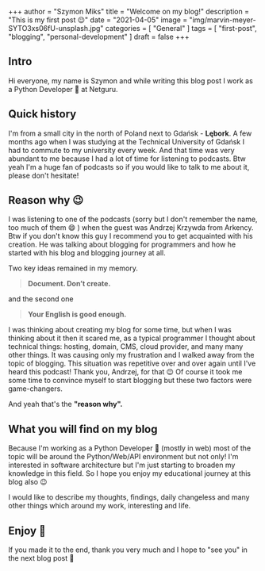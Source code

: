 +++
author = "Szymon Miks"
title = "Welcome on my blog!"
description = "This is my first post 😉"
date = "2021-04-05"
image = "img/marvin-meyer-SYTO3xs06fU-unsplash.jpg"
categories = [
    "General"
]
tags = [
    "first-post", "blogging", "personal-development"
]
draft = false
+++

## Intro

Hi everyone, my name is Szymon and while writing this blog post I work as a Python Developer 🐍  at Netguru.


## Quick history

I'm from a small city in the north of Poland next to Gdańsk - **Lębork**. 
A few months ago when I was studying at the Technical University of Gdańsk I had to commute to my university every week.
And that time was very abundant to me because I had a lot of time for listening to podcasts. 
Btw yeah I'm a huge fan of podcasts so if you would like to talk to me about it, please don't hesitate!

## Reason why 😉

I was listening to one of the podcasts (sorry but I don't remember the name, too much of them 😄 ) 
when the guest was Andrzej Krzywda from Arkency. 
Btw if you don't know this guy I recommend you to get acquainted with his creation. 
He was talking about blogging for programmers and how he started with his blog and blogging journey at all.

Two key ideas remained in my memory.

> **Document. Don’t create.**

and the second one

> **Your English is good enough.**

I was thinking about creating my blog for some time, 
but when I was thinking about it then it scared me, 
as a typical programmer I thought about technical things: hosting, domain, CMS, cloud provider, and many many other things. 
It was causing only my frustration and I walked away from the topic of blogging. 
This situation was repetitive over and over again until I've heard this podcast! 
Thank you, Andrzej, for that 😉 Of course it took me some time to convince myself to start blogging but these two factors were game-changers.

And yeah that's the **"reason why".**

## What you will find on my blog

Because I'm working as a Python Developer 🐍  (mostly in web) most of the topic will be around the Python/Web/API environment but not only!
I'm interested in software architecture but I'm just starting to broaden my knowledge in this field. 
So I hope you enjoy my educational journey at this blog also 😉

I would like to describe my thoughts, findings, daily changeless and many other things which around my work, interesting and life.

## Enjoy 🎉

If you made it to the end, thank you very much and I hope to "see you" in the next blog post 👋
